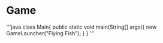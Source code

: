 # Game

'''java
  class Main{
    public static void main(String[] args){
      new GameLauncher("Flying Fish");
    }
  }
'''
